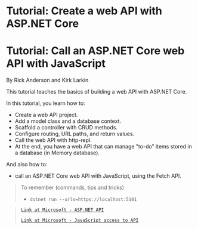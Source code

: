 # Tutorial: Create a web API with ASP.NET Core
# Tutorial: Call an ASP.NET Core web API with JavaScript

By Rick Anderson and Kirk Larkin

This tutorial teaches the basics of building a web API with ASP.NET Core.

In this tutorial, you learn how to:

 - Create a web API project.
 - Add a model class and a database context.
 - Scaffold a controller with CRUD methods.
 - Configure routing, URL paths, and return values.
 - Call the web API with http-repl.
 - At the end, you have a web API that can manage "to-do" items stored in a database (in Memory database).

And also how to:
 - call an ASP.NET Core web API with JavaScript, using the Fetch API.

>To remember (commands, tips and tricks)
> - `dotnet run --urls=https://localhost:5101`

>[`Link at Microsoft - ASP.NET API`](https://docs.microsoft.com/en-us/aspnet/core/tutorials/first-web-api?view=aspnetcore-6.0&tabs=visual-studio-code)
>
>[`Link at Microsoft - JavaScript access to API`](https://docs.microsoft.com/en-us/aspnet/core/tutorials/web-api-javascript?view=aspnetcore-6.0)